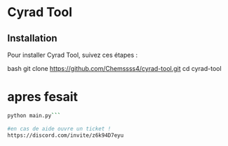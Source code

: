 # Cyrad Tool

## Installation

Pour installer Cyrad Tool, suivez ces étapes :

bash
git clone https://github.com/Chemssss4/cyrad-tool.git
cd cyrad-tool
# apres fesait 
```bash
python main.py```
 
#en cas de aide ouvre un ticket !
https://discord.com/invite/z6k94D7eyu
